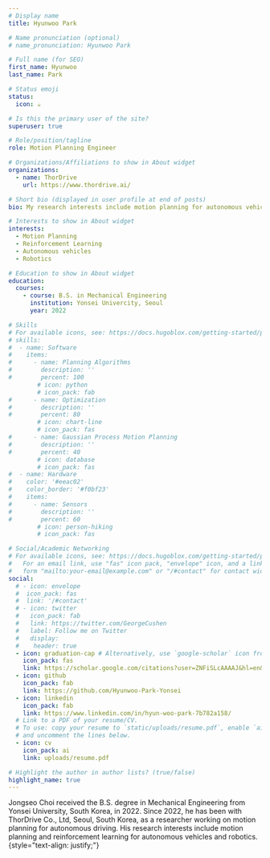 ```yaml
---
# Display name
title: Hyunwoo Park

# Name pronunciation (optional)
# name_pronunciation: Hyunwoo Park

# Full name (for SEO)
first_name: Hyunwoo
last_name: Park

# Status emoji
status:
  icon: ☕️

# Is this the primary user of the site?
superuser: true

# Role/position/tagline
role: Motion Planning Engineer

# Organizations/Affiliations to show in About widget
organizations:
  - name: ThorDrive
    url: https://www.thordrive.ai/

# Short bio (displayed in user profile at end of posts)
bio: My research interests include motion planning for autonomous vehicles and robotics.

# Interests to show in About widget
interests:
  - Motion Planning
  - Reinforcement Learning
  - Autonomous vehicles
  - Robotics

# Education to show in About widget
education:
  courses:
    - course: B.S. in Mechanical Engineering
      institution: Yonsei Univercity, Seoul
      year: 2022

# Skills
# For available icons, see: https://docs.hugoblox.com/getting-started/page-builder/#icons
# skills:
#  - name: Software
#    items:
#      - name: Planning Algorithms
#        description: ''
#        percent: 100
        # icon: python
        # icon_pack: fab
#      - name: Optimization
#        description: ''
#        percent: 80
        # icon: chart-line
        # icon_pack: fas
#      - name: Gaussian Process Motion Planning
#        description: ''
#        percent: 40
        # icon: database
        # icon_pack: fas
#  - name: Hardware
#    color: '#eeac02'
#    color_border: '#f0bf23'
#    items:
#      - name: Sensors
#        description: ''
#        percent: 60
        # icon: person-hiking
        # icon_pack: fas

# Social/Academic Networking
# For available icons, see: https://docs.hugoblox.com/getting-started/page-builder/#icons
#   For an email link, use "fas" icon pack, "envelope" icon, and a link in the
#   form "mailto:your-email@example.com" or "/#contact" for contact widget.
social:
  # - icon: envelope
  #  icon_pack: fas
  #  link: '/#contact'
  # - icon: twitter
  #   icon_pack: fab
  #   link: https://twitter.com/GeorgeCushen
  #   label: Follow me on Twitter
  #   display:
  #    header: true 
  - icon: graduation-cap # Alternatively, use `google-scholar` icon from `ai` icon pack
    icon_pack: fas
    link: https://scholar.google.com/citations?user=ZNFiSLcAAAAJ&hl=en&authuser=1
  - icon: github
    icon_pack: fab
    link: https://github.com/Hyunwoo-Park-Yonsei
  - icon: linkedin
    icon_pack: fab
    link: https://www.linkedin.com/in/hyun-woo-park-7b782a158/
  # Link to a PDF of your resume/CV.
  # To use: copy your resume to `static/uploads/resume.pdf`, enable `ai` icons in `params.yaml`,
  # and uncomment the lines below.
  - icon: cv
    icon_pack: ai
    link: uploads/resume.pdf

# Highlight the author in author lists? (true/false)
highlight_name: true
---
```


Jongseo Choi received the B.S. degree in Mechanical Engineering from Yonsei University, South Korea, in 2022. Since 2022, he has been  with ThorDrive Co., Ltd, Seoul, South Korea, as a researcher working on motion planning for autonomous driving. His research interests include motion planning and reinforcement learning for autonomous vehicles and robotics.
{style="text-align: justify;"}
